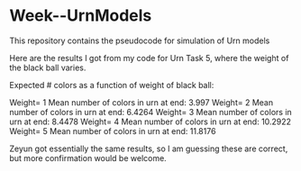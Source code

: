 # Week--UrnModels
This repository contains the pseudocode for simulation of Urn models

Here are the results I got from my code for Urn Task 5, where the weight of the black ball varies.

Expected # colors as a function of weight of black ball:

Weight= 1 Mean number of colors in urn at end: 3.997
Weight= 2 Mean number of colors in urn at end: 6.4264
Weight= 3 Mean number of colors in urn at end: 8.4478
Weight= 4 Mean number of colors in urn at end: 10.2922
Weight= 5 Mean number of colors in urn at end: 11.8176

Zeyun got essentially the same results, so I am guessing these are correct, but more confirmation would be welcome.
